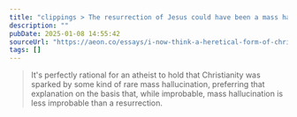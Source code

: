 ```yaml
---
title: "clippings > The resurrection of Jesus could have been a mass hallucination"
description: ""
pubDate: 2025-01-08 14:55:42
sourceUrl: "https://aeon.co/essays/i-now-think-a-heretical-form-of-christianity-might-be-true"
tags: []
---
```


> It's perfectly rational for an atheist to hold that Christianity was sparked by some kind of rare mass hallucination, preferring that explanation on the basis that, while improbable, mass hallucination is less improbable than a resurrection.